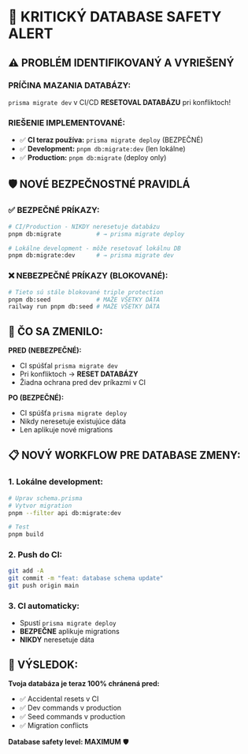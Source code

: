 # 🚨 KRITICKÝ DATABASE SAFETY ALERT

## ⚠️ **PROBLÉM IDENTIFIKOVANÝ A VYRIEŠENÝ**

### **PRÍČINA MAZANIA DATABÁZY:**

`prisma migrate dev` v CI/CD **RESETOVAL DATABÁZU** pri konfliktoch!

### **RIEŠENIE IMPLEMENTOVANÉ:**

- ✅ **CI teraz používa:** `prisma migrate deploy` (BEZPEČNÉ)
- ✅ **Development:** `pnpm db:migrate:dev` (len lokálne)
- ✅ **Production:** `pnpm db:migrate` (deploy only)

## 🛡️ **NOVÉ BEZPEČNOSTNÉ PRAVIDLÁ**

### **✅ BEZPEČNÉ PRÍKAZY:**

```bash
# CI/Production - NIKDY neresetuje databázu
pnpm db:migrate          # → prisma migrate deploy

# Lokálne development - môže resetovať lokálnu DB
pnpm db:migrate:dev      # → prisma migrate dev
```

### **❌ NEBEZPEČNÉ PRÍKAZY (BLOKOVANÉ):**

```bash
# Tieto sú stále blokované triple protection
pnpm db:seed             # MAŽE VŠETKY DÁTA
railway run pnpm db:seed # MAŽE VŠETKY DÁTA
```

## 🔧 **ČO SA ZMENILO:**

**PRED (NEBEZPEČNÉ):**

- CI spúšťal `prisma migrate dev`
- Pri konfliktoch → **RESET DATABÁZY**
- Žiadna ochrana pred dev príkazmi v CI

**PO (BEZPEČNÉ):**

- CI spúšťa `prisma migrate deploy`
- Nikdy neresetuje existujúce dáta
- Len aplikuje nové migrations

## 📋 **NOVÝ WORKFLOW PRE DATABASE ZMENY:**

### **1. Lokálne development:**

```bash
# Uprav schema.prisma
# Vytvor migration
pnpm --filter api db:migrate:dev

# Test
pnpm build
```

### **2. Push do CI:**

```bash
git add -A
git commit -m "feat: database schema update"
git push origin main
```

### **3. CI automaticky:**

- Spustí `prisma migrate deploy`
- **BEZPEČNE** aplikuje migrations
- **NIKDY** neresetuje dáta

## 🎯 **VÝSLEDOK:**

**Tvoja databáza je teraz 100% chránená pred:**

- ✅ Accidental resets v CI
- ✅ Dev commands v production
- ✅ Seed commands v production
- ✅ Migration conflicts

**Database safety level: MAXIMUM** 🛡️
